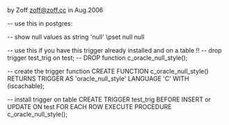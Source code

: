

by Zoff <zoff@zoff.cc>
in Aug.2006


-- use this in postgres:
          
          
-- show null values as string 'null'
\pset null null
          
        
-- use this if you have this trigger already installed and on a table !!
-- drop trigger test_trig on test;
-- DROP function c_oracle_null_style();
 
        
-- create the trigger function
CREATE FUNCTION c_oracle_null_style() RETURNS TRIGGER
   AS 'oracle_null_style' LANGUAGE 'C'
   WITH (iscachable);   
          
-- install trigger on table
CREATE TRIGGER test_trig BEFORE INSERT or UPDATE ON test
  FOR EACH ROW EXECUTE PROCEDURE c_oracle_null_style();

